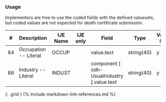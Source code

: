 ### Usage
Implementors are free to use the coded fields with the defined valuesets, but coded values are not expected for death certificate submission.

| **#** |  **Description**   |  **IJE Name**   | IJE only |  **Field**  |  **Type**  | **Value Set**  |
| :---------: | ------------- | ------------ | :----------: |---------- | -------- | -------- |
| 84 | Occupation -- Literal  | OCCUP| |value.text | string(40) | y | 
| 86 | Industry -- Literal  | INDUST| |component [ odh-UsualIndustry	].value.text | string(40) | y | 
{: .grid }
{% include markdown-link-references.md %}
